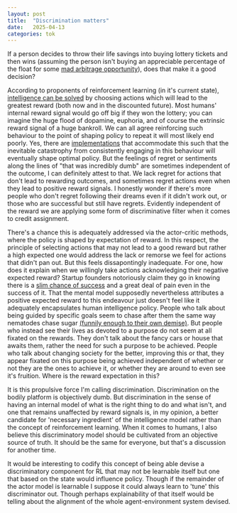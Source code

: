 ```yaml
---
layout: post
title:  "Discrimination matters"
date:   2025-04-13 
categories: tok
---
```


If a person decides to throw their life savings into buying lottery tickets and then wins (assuming the person isn't buying an appreciable percentage of the float for some [mad arbitrage opportunity](https://newsfeed.time.com/2012/08/07/how-mit-students-scammed-the-massachusetts-lottery-for-8-million/#:~:text=Several%20years%20ago%2C%20while%20doing,smaller%20prizes%20if%20there%20was)), does that make it a good decision? 

According to proponents of reinforcement learning (in it's current state), [intelligence can be solved](https://lifeinthesingularity.com/p/could-reinforcement-learning-lead) by choosing actions which will lead to the greatest reward (both now and in the discounted future). Most humans' internal reward signal would go off big if they won the lottery; you can imagine the huge flood of dopamine, euphoria, and of course the extrinsic reward signal of a huge bankroll. We can all agree reinforcing such behaviour to the point of shaping policy to repeat it will most likely end poorly. Yes, there are [implementations](https://en.wikipedia.org/wiki/Markov_decision_process) that accommodate this such that the inevitable catastrophy from consistently engaging in this behaviour will eventually shape optimal policy. But the feelings of regret or sentiments along the lines of "that was incredibly dumb" are sometimes independent of the outcome, I can definitely attest to that. We lack regret for actions that don't lead to rewarding outcomes, and sometimes regret actions even when they lead to positive reward signals. I honestly wonder if there's more people who don't regret following their dreams even if it didn't work out, or those who are successful but still have regrets. Evidently independent of the reward we are applying some form of discriminative filter when it comes to credit assignment.

There's a chance this is adequately addressed via the actor-critic methods, where the policy is shaped by expectation of reward. In this respect, the principle of selecting actions that may not lead to a good reward but rather a high expected one would address the lack or remorse we feel for actions that didn't pan out. But this feels dissapontingly inadequate. For one, how does it explain when we willingly take actions acknowledging their negative expected reward? Startup founders notoriously claim they go in knowing there is a [slim chance of success](https://startupgenome.com/article/the-state-of-the-global-startup-economy) and a great deal of pain even in the success of it. That the mental model supposedly nevertheless attributes a positive expected reward to this endeavour just doesn't feel like it adequately encapsulates human intelligence policy. People who talk about being guided by specific goals seem to chase after them the same way nematodes chase sugar [(funnily enough to their own demise)](https://www.houzz.com/discussions/1959566/sugar-to-kill-nematodes). But people who instead see their lives as devoted to a purpose do not seem at all fixated on the rewards. They don't talk about the fancy cars or house that awaits them, rather the need for such a purpose to be achieved. People who talk about changing society for the better, improving this or that, they appear fixated on this purpose being achieved independent of whether or not they are the ones to achieve it, or whether they are around to even see it's fruition. Where is the reward expectation in this?     

It is this propulsive force I'm calling discrimination. Discrimination on the bodily platform is objectively dumb. But discrimination in the sense of having an internal model of what is the right thing to do and what isn't, and one that remains unaffected by reward signals is, in my opinion, a better candidate for 'necessary ingredient' of the  intelligence model rather than the concept of reinforcement learning. When it comes to humans, I also believe this discriminatory model should be cultivated from an objective source of truth. It should be the same for everyone, but that's a discussion for another time. 

It would be interesting to codify this concept of being able devise a discriminatory component for RL that may not be learnable itself but one that based on the state would influence policy. Though if the remainder of the actor model is learnable I suppose it could always learn to 'tune' this discriminator out. Though perhaps explainability of that itself would be telling about the alignment of the whole agent-environment system devised.  




